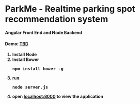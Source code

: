 ParkMe - Realtime parking spot recommendation system
====================================================
<p><b>Angular Front End and Node Backend<b></p>

<h4>Demo: <a href="#" target="_blank"> TBD</a></h4>
        <ol>
            <li>Install Node</li>
            <li>Install Bower <pre>npm install bower -g</pre></li>
            <li>run <pre>node server.js</pre></li>
            <li>open <a href="http://localhost:8000/">localhost:8000</a> to view the application</li>
        </ol>